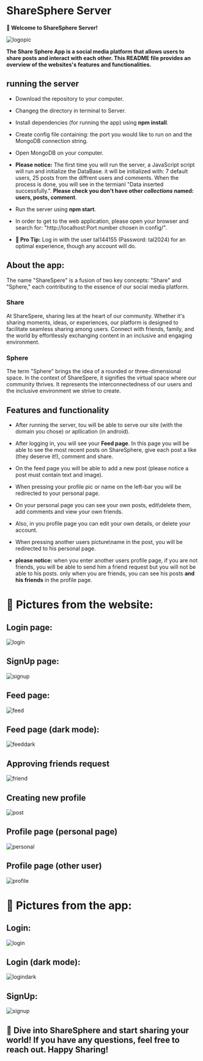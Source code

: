 # ShareSphere Server

**🌟 Welcome to ShareSphere Server!**

![logopic](./public/logopic.png)

**The Share Sphere App is a social media platform that allows users to share posts and interact with each other. This README file provides an overview of the websites's features and functionalities.**

## running the server
- Download the repository to your computer.

- Changeg the directory in terminal to Server.

- Install dependencies (for running the app) using **npm install**.

- Create config file containing: the port you would like to run on and the MongoDB connection string.

- Open MongoDB on your computer.


- **Please notice:** The first time you will run the server, a JavaScript script will run and initialize the DataBase. it will be initialized with: 7 default users, 25 posts from the diffrent users and comments. When the process is done, you will see in the termianl "Data inserted successfully.". **Please check you don't have other *collections* named: users, posts, comment**.

- Run the server using **npm start**.

- In order to get to the web application, please open your browser and search for: "http://localhost:Port number chosen in config/".

- **🚀 Pro Tip:** Log in with the user tal144155 (Password: tal2024) for an optimal experience, though any account will do.


## About the app:

The name "ShareSpere" is a fusion of two key concepts: "Share" and "Sphere," each contributing to the essence of our social media platform.

### Share

At ShareSpere, sharing lies at the heart of our community. Whether it's sharing moments, ideas, or experiences, our platform is designed to facilitate seamless sharing among users. Connect with friends, family, and the world by effortlessly exchanging content in an inclusive and engaging environment.

### Sphere

The term "Sphere" brings the idea of a rounded or three-dimensional space. In the context of ShareSpere, it signifies the virtual space where our community thrives. It represents the interconnectedness of our users and the inclusive environment we strive to create.

## Features and functionality
- After running the server, tou will be able to serve our site (with the domain you chose) or apllication (in android).

- After logging in, you will see your **Feed page**. In this page you will be able to see the most recent posts on ShareSphere, give each post a like (they deserve it!), comment and share.

- On the feed page you will be able to add a new post (please notice a post must contain text and image).

- When pressing your profile pic or name on the left-bar you will be redirected to your personal page.

- On your personal page you can see your own posts, edit\delete them, add comments and view your own friends.

- Also, in you profile page you can edit your own details, or delete your account.

- When pressing another users picture\name in the post, you will be redirected to his personal page.

- **please notice:** when you enter another users profile page, if you are not friends, you will be able to send him a friend request but you will not be able to his posts. only when you are friends, you can see his posts **and his friends** in the profile page.

# 📸 Pictures from the website:

## Login page:
![login](./public/ReadmePics/login.jpg)

## SignUp page:
![signup](./public/ReadmePics/signup.jpg)

## Feed page:
![feed](./public/ReadmePics/feed.jpg)

## Feed page (dark mode):
![feeddark](./public/ReadmePics/feeddark.jpg)

## Approving friends request
![friend](./public/ReadmePics/friend.jpg)

## Creating new profile
![post](./public/ReadmePics/post.jpg)

## Profile page (personal page)
![personal](./public/ReadmePics/personal.jpg)

## Profile page (other user)
![profile](./public/ReadmePics/profile.jpg)

# 📸 Pictures from the app:

## Login:
![login](./public/ReadmePics/loginphone.jpg)

## Login (dark mode):
![logindark](./public/ReadmePics/logindark.jpg)

## SignUp:
![signup](./public/ReadmePics/signupphone.jpg)
## 🌟 Dive into ShareSphere and start sharing your world! If you have any questions, feel free to reach out. Happy Sharing!

